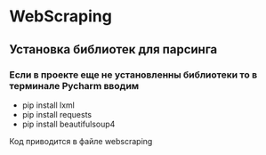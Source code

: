 # WebScraping

## Установка библиотек для парсинга
### Если в проекте еще не установленны библиотеки то в терминале Pycharm вводим
- pip install lxml
- pip install requests
- pip install beautifulsoup4

Код приводится в файле webscraping

